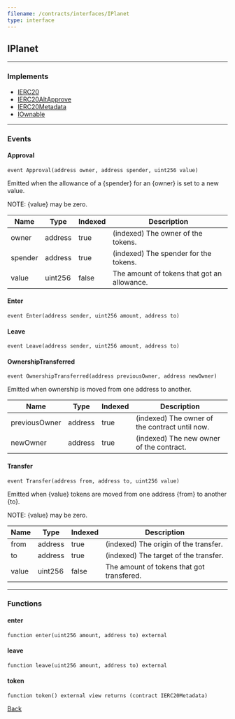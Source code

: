 ```yaml
---
filename: /contracts/interfaces/IPlanet
type: interface
---
```


## IPlanet

***

### Implements

- [IERC20](/@exoda/contracts/interfaces/token/ERC20/IERC20)
- [IERC20AltApprove](/@exoda/contracts/interfaces/token/ERC20/extensions/IERC20AltApprove)
- [IERC20Metadata](/@exoda/contracts/interfaces/token/ERC20/extensions/IERC20Metadata)
- [IOwnable](/@exoda/contracts/interfaces/access/IOwnable)

***

### Events

#### Approval

```solidity
event Approval(address owner, address spender, uint256 value)
```

Emitted when the allowance of a {spender} for an {owner} is set to a new value.

NOTE: {value} may be zero.

| Name | Type | Indexed | Description |
| ---- | ---- | ------- | ----------- |
| owner | address | true | (indexed) The owner of the tokens. |
| spender | address | true | (indexed) The spender for the tokens. |
| value | uint256 | false | The amount of tokens that got an allowance. |

#### Enter

```solidity
event Enter(address sender, uint256 amount, address to)
```

#### Leave

```solidity
event Leave(address sender, uint256 amount, address to)
```

#### OwnershipTransferred

```solidity
event OwnershipTransferred(address previousOwner, address newOwner)
```

Emitted when ownership is moved from one address to another.

| Name | Type | Indexed | Description |
| ---- | ---- | ------- | ----------- |
| previousOwner | address | true | (indexed) The owner of the contract until now. |
| newOwner | address | true | (indexed) The new owner of the contract. |

#### Transfer

```solidity
event Transfer(address from, address to, uint256 value)
```

Emitted when {value} tokens are moved from one address {from} to another {to}.

NOTE: {value} may be zero.

| Name | Type | Indexed | Description |
| ---- | ---- | ------- | ----------- |
| from | address | true | (indexed) The origin of the transfer. |
| to | address | true | (indexed) The target of the transfer. |
| value | uint256 | false | The amount of tokens that got transfered. |

***

### Functions

#### enter

```solidity
function enter(uint256 amount, address to) external
```

#### leave

```solidity
function leave(uint256 amount, address to) external
```

#### token

```solidity
function token() external view returns (contract IERC20Metadata)
```

[Back](/index)